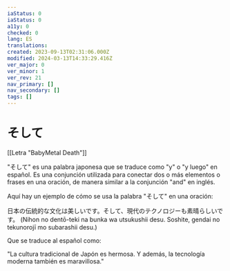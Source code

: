```yaml
---
iaStatus: 0
iaStatus: 0
a11y: 0
checked: 0
lang: ES
translations: 
created: 2023-09-13T02:31:06.000Z
modified: 2024-03-13T14:33:29.416Z
ver_major: 0
ver_minor: 1
ver_rev: 21
nav_primary: []
nav_secondary: []
tags: []
---
```

# そして

[[Letra "BabyMetal Death"]]

"そして" es una palabra japonesa que se traduce como "y" o "y luego" en español. Es una conjunción utilizada para conectar dos o más elementos o frases en una oración, de manera similar a la conjunción "and" en inglés.

Aquí hay un ejemplo de cómo se usa la palabra "そして" en una oración:

日本の伝統的な文化は美しいです。そして、現代のテクノロジーも素晴らしいです。 (Nihon no dentō-teki na bunka wa utsukushii desu. Soshite, gendai no tekunorojī mo subarashii desu.)

Que se traduce al español como:

"La cultura tradicional de Japón es hermosa. Y además, la tecnología moderna también es maravillosa."